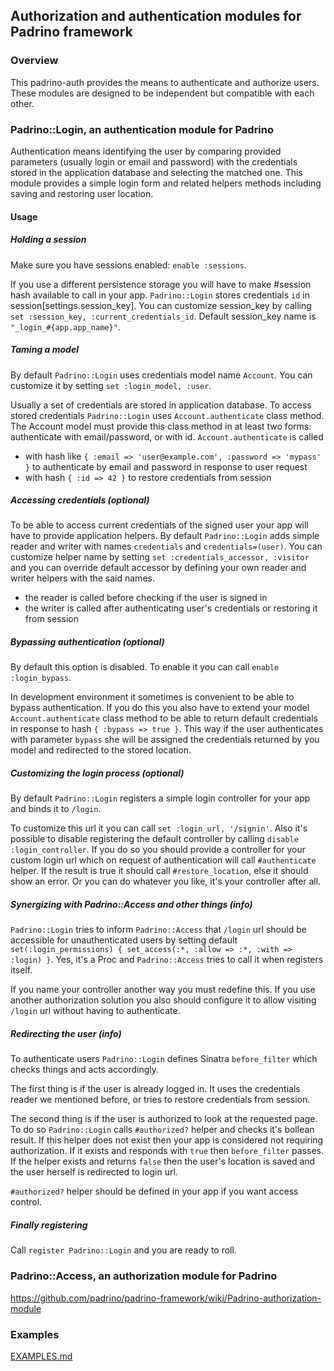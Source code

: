 ## Authorization and authentication modules for Padrino framework

### Overview

This padrino-auth provides the means to authenticate and authorize users.
These modules are designed to be independent but compatible with each other.

### Padrino::Login, an authentication module for Padrino

Authentication means identifying the user by comparing provided parameters
(usually login or email and password) with the credentials stored in the
application database and selecting the matched one. This module provides
a simple login form and related helpers methods including saving and
restoring user location.

#### Usage

##### Holding a session

Make sure you have sessions enabled: `enable :sessions`.

If you use a different persistence storage you will have to make #session hash
available to call in your app. `Padrino::Login` stores credentials `id` in
session[settings.session_key]. You can customize session_key by calling
`set :session_key, :current_credentials_id`. Default session_key name is
`"_login_#{app.app_name}"`.

##### Taming a model

By default `Padrino::Login` uses credentials model name `Account`. You can
customize it by setting `set :login_model, :user`.

Usually a set of credentials are stored in application database. To access
stored credentials `Padrino::Login` uses `Account.authenticate` class method.
The Account model must provide this class method in at least two forms:
authenticate with email/password, or with id. `Account.authenticate` is called

 * with hash like `{ :email => 'user@example.com', :password => 'mypass' }`
   to authenticate by email and password in response to user request
 * with hash `{ :id => 42 }` to restore credentials from session

##### Accessing credentials (optional)

To be able to access current credentials of the signed user your app will
have to provide application helpers. By default `Padrino::Login` adds simple
reader and writer with names `credentials` and `credentials=(user)`. You can
customize helper name by setting `set :credentials_accessor, :visitor` and you
can override default accessor by defining your own reader and writer helpers
with the said names.

 * the reader is called before checking if the user is signed in
 * the writer is called after authenticating user's credentials or restoring
   it from session

##### Bypassing authentication (optional)

By default this option is disabled. To enable it you can call
`enable :login_bypass`. 

In development environment it sometimes is convenient to be able to bypass
authentication. If you do this you also have to extend your model
`Account.authenticate` class method to be able to return default credentials in
response to hash `{ :bypass => true }`. This way if the user authenticates with
parameter `bypass` she will be assigned the credentials returned by you model
and redirected to the stored location.

##### Customizing the login process (optional)

By default `Padrino::Login` registers a simple login controller for your app
and binds it to `/login`.

To customize this url it you can call `set :login_url, '/signin'`. Also it's
possible to disable registering the default controller by calling
`disable :login_controller`. If you do so you should provide a controller for
your custom login url which on request of authentication will call
`#authenticate` helper. If the result is true it should call
`#restore_location`, else it should show an error. Or you can do whatever you
like, it's your controller after all.

##### Synergizing with Padrino::Access and other things (info)

`Padrino::Login` tries to inform `Padrino::Access` that `/login` url should be
accessible for unauthenticated users by setting default
`set(:login_permissions) { set_access(:*, :allow => :*, :with => :login) }`.
Yes, it's a Proc and `Padrino::Access` tries to call it when registers itself.

If you name your controller another way you must redefine this. If you use
another authorization solution you also should configure it to allow visiting
`/login` url without having to authenticate.

##### Redirecting the user (info)

To authenticate users `Padrino::Login` defines Sinatra `before_filter` which
checks things and acts accordingly.

The first thing is if the user is already logged in. It uses the credentials
reader we mentioned before, or tries to restore credentials from session.

The second thing is if the user is authorized to look at the requested page.
To do so `Padrino::Login` calls `#authorized?` helper and checks it's bollean
result. If this helper does not exist then your app is considered not requiring
authorization. If it exists and responds with `true` then `before_filter`
passes. If the helper exists and returns `false` then the user's location
is saved and the user herself is redirected to login url.

`#authorized?` helper should be defined in your app if you want access control.

##### Finally registering

Call `register Padrino::Login` and you are ready to roll.

### Padrino::Access, an authorization module for Padrino

https://github.com/padrino/padrino-framework/wiki/Padrino-authorization-module

### Examples

[EXAMPLES.md](EXAMPLES.md)
